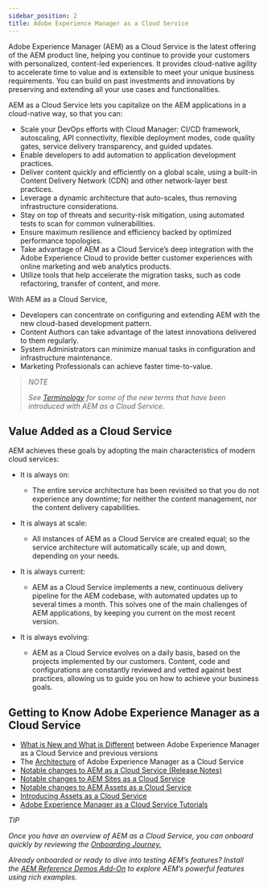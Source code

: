 ```yaml
---
sidebar_position: 2
title: Adobe Experience Manager as a Cloud Service
---
```

Adobe Experience Manager (AEM) as a Cloud Service is the latest offering of the AEM product line, helping you continue to provide your customers with personalized, content-led experiences. It provides cloud-native agility to accelerate time to value and is extensible to meet your unique business requirements. You can build on past investments and innovations by preserving and extending all your use cases and functionalities.

AEM as a Cloud Service lets you capitalize on the AEM applications in a cloud-native way, so that you can:

* Scale your DevOps efforts with Cloud Manager: CI/CD framework, autoscaling, API connectivity, flexible deployment modes, code quality gates, service delivery transparency, and guided updates.
* Enable developers to add automation to application development practices.
* Deliver content quickly and efficiently on a global scale, using a built-in Content Delivery Network (CDN) and other network-layer best practices.
* Leverage a dynamic architecture that auto-scales, thus removing infrastructure considerations.
* Stay on top of threats and security-risk mitigation, using automated tests to scan for common vulnerabilities.
* Ensure maximum resilience and efficiency backed by optimized performance topologies.
* Take advantage of AEM as a Cloud Service’s deep integration with the Adobe Experience Cloud to provide better customer experiences with online marketing and web analytics products.
* Utilize tools that help accelerate the migration tasks, such as code refactoring, transfer of content, and more.

With AEM as a Cloud Service,

* Developers can concentrate on configuring and extending AEM with the new cloud-based development pattern.
* Content Authors can take advantage of the latest innovations delivered to them regularly.
* System Administrators can minimize manual tasks in configuration and infrastructure maintenance.
* Marketing Professionals can achieve faster time-to-value.

> *NOTE*
>
> *See [Terminology](https://experienceleague.adobe.com/docs/experience-manager-cloud-service/content/overview/terminology.html?lang=en) for some of the new terms that have been introduced with AEM as a Cloud Service.*

## Value Added as a Cloud Service

AEM achieves these goals by adopting the main characteristics of modern cloud services:

* It is always on:

  * The entire service architecture has been revisited so that you do not experience any downtime; for neither the content management, nor the content delivery capabilities.
* It is always at scale:

  * All instances of AEM as a Cloud Service are created equal; so the service architecture will automatically scale, up and down, depending on your needs.
* It is always current:

  * AEM as a Cloud Service implements a new, continuous delivery pipeline for the AEM codebase, with automated updates up to several times a month. This solves one of the main challenges of AEM applications, by keeping you current on the most recent version.
* It is always evolving:

  * AEM as a Cloud Service evolves on a daily basis, based on the projects implemented by our customers. Content, code and configurations are constantly reviewed and vetted against best practices, allowing us to guide you on how to achieve your business goals.

## Getting to Know Adobe Experience Manager as a Cloud Service

* [What is New and What is Different](https://experienceleague.adobe.com/docs/experience-manager-cloud-service/content/overview/what-is-new-and-different.html?lang=en) between Adobe Experience Manager as a Cloud Service and previous versions
* The [Architecture](https://experienceleague.adobe.com/docs/experience-manager-cloud-service/content/overview/architecture.html?lang=en) of Adobe Experience Manager as a Cloud Service
* [Notable changes to AEM as a Cloud Service (Release Notes)](https://experienceleague.adobe.com/docs/experience-manager-cloud-service/content/release-notes/aem-cloud-changes.html?lang=en)
* [Notable changes to AEM Sites as a Cloud Service](https://experienceleague.adobe.com/docs/experience-manager-cloud-service/content/sites/sites-cloud-changes.html?lang=en)
* [Notable changes to AEM Assets as a Cloud Service](https://experienceleague.adobe.com/docs/experience-manager-cloud-service/content/assets/assets-cloud-changes.html?lang=en)
* [Introducing Assets as a Cloud Service](https://experienceleague.adobe.com/docs/experience-manager-cloud-service/content/assets/overview.html?lang=en)
* [Adobe Experience Manager as a Cloud Service Tutorials](https://experienceleague.adobe.com/docs/experience-manager-learn/cloud-service/overview.html?lang=en)

*TIP*

*Once you have an overview of AEM as a Cloud Service, you can onboard quickly by reviewing the [Onboarding Journey.](https://experienceleague.adobe.com/docs/experience-manager-cloud-service/content/onboarding/journey/overview.html?lang=en)*

*Already onboarded or ready to dive into testing AEM’s features? Install the [AEM Reference Demos Add-On](https://experienceleague.adobe.com/docs/experience-manager-cloud-service/content/onboarding/demo-add-on/overview.html?lang=en) to explore AEM’s powerful features using rich examples.*